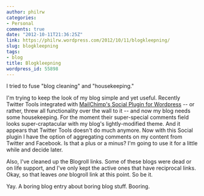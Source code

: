 ```yaml
---
author: philrw
categories:
- Personal
comments: true
date: "2012-10-11T21:36:25Z"
link: https://philrw.wordpress.com/2012/10/11/blogkleepning/
slug: blogkleepning
tags:
- blog
title: Blogkleepning
wordpress_id: 55898
---
```


I tried to fuse "blog cleaning" and "housekeeping."<!--more-->

I'm trying to keep the look of my blog simple and yet useful. Recently Twitter Tools integrated with [MailChimp's Social Plugin for Wordpress](https://wordpress.org/plugins/social/) -- or rather, threw all functionality over the wall to it -- and now my blog needs some housekeeping. For the moment their super-special comments field looks super-craptacular with my blog's lightly-modified theme. And it appears that Twitter Tools doesn't do much anymore. Now with this Social plugin I have the option of aggregating comments on my content from Twitter and Facebook. Is that a plus or a minus? I'm going to use it for a little while and decide later.

Also, I've cleaned up the Blogroll links. Some of these blogs were dead or on life support, and I've only kept the active ones that have reciprocal links. Okay, so that leaves _one_ blogroll link at this point. So be it.

Yay. A boring blog entry about boring blog stuff. Booring.
